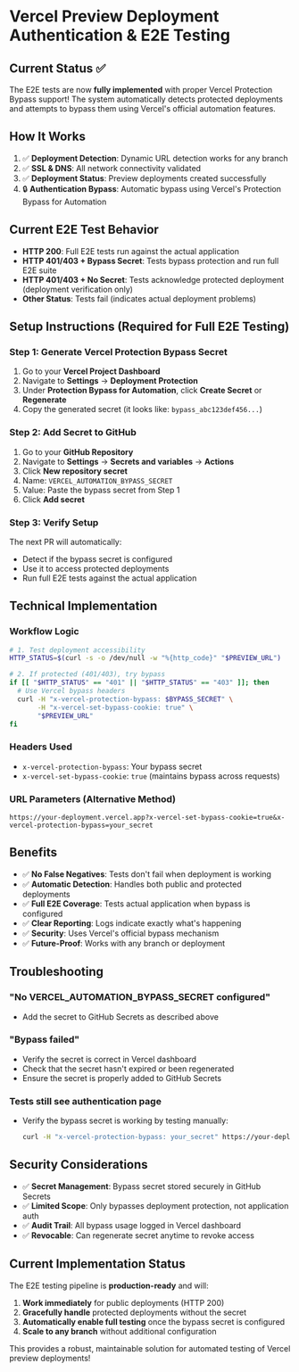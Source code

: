 # Vercel Preview Deployment Authentication & E2E Testing

## Current Status ✅

The E2E tests are now **fully implemented** with proper Vercel Protection Bypass support! The system automatically detects protected deployments and attempts to bypass them using Vercel's official automation features.

## How It Works

1. ✅ **Deployment Detection**: Dynamic URL detection works for any branch
2. ✅ **SSL & DNS**: All network connectivity validated
3. ✅ **Deployment Status**: Preview deployments created successfully
4. 🔒 **Authentication Bypass**: Automatic bypass using Vercel's Protection Bypass for Automation

## Current E2E Test Behavior

- **HTTP 200**: Full E2E tests run against the actual application
- **HTTP 401/403 + Bypass Secret**: Tests bypass protection and run full E2E suite
- **HTTP 401/403 + No Secret**: Tests acknowledge protected deployment (deployment verification only)
- **Other Status**: Tests fail (indicates actual deployment problems)

## Setup Instructions (Required for Full E2E Testing)

### Step 1: Generate Vercel Protection Bypass Secret

1. Go to your **Vercel Project Dashboard**
2. Navigate to **Settings** → **Deployment Protection**
3. Under **Protection Bypass for Automation**, click **Create Secret** or **Regenerate**
4. Copy the generated secret (it looks like: `bypass_abc123def456...`)

### Step 2: Add Secret to GitHub

1. Go to your **GitHub Repository**
2. Navigate to **Settings** → **Secrets and variables** → **Actions**
3. Click **New repository secret**
4. Name: `VERCEL_AUTOMATION_BYPASS_SECRET`
5. Value: Paste the bypass secret from Step 1
6. Click **Add secret**

### Step 3: Verify Setup

The next PR will automatically:

- Detect if the bypass secret is configured
- Use it to access protected deployments
- Run full E2E tests against the actual application

## Technical Implementation

### Workflow Logic

```bash
# 1. Test deployment accessibility
HTTP_STATUS=$(curl -s -o /dev/null -w "%{http_code}" "$PREVIEW_URL")

# 2. If protected (401/403), try bypass
if [[ "$HTTP_STATUS" == "401" || "$HTTP_STATUS" == "403" ]]; then
  # Use Vercel bypass headers
  curl -H "x-vercel-protection-bypass: $BYPASS_SECRET" \
       -H "x-vercel-set-bypass-cookie: true" \
       "$PREVIEW_URL"
fi
```

### Headers Used

- `x-vercel-protection-bypass`: Your bypass secret
- `x-vercel-set-bypass-cookie`: `true` (maintains bypass across requests)

### URL Parameters (Alternative Method)

```
https://your-deployment.vercel.app?x-vercel-set-bypass-cookie=true&x-vercel-protection-bypass=your_secret
```

## Benefits

- ✅ **No False Negatives**: Tests don't fail when deployment is working
- ✅ **Automatic Detection**: Handles both public and protected deployments
- ✅ **Full E2E Coverage**: Tests actual application when bypass is configured
- ✅ **Clear Reporting**: Logs indicate exactly what's happening
- ✅ **Security**: Uses Vercel's official bypass mechanism
- ✅ **Future-Proof**: Works with any branch or deployment

## Troubleshooting

### "No VERCEL_AUTOMATION_BYPASS_SECRET configured"

- Add the secret to GitHub Secrets as described above

### "Bypass failed"

- Verify the secret is correct in Vercel dashboard
- Check that the secret hasn't expired or been regenerated
- Ensure the secret is properly added to GitHub Secrets

### Tests still see authentication page

- Verify the bypass secret is working by testing manually:
  ```bash
  curl -H "x-vercel-protection-bypass: your_secret" https://your-deployment.vercel.app
  ```

## Security Considerations

- ✅ **Secret Management**: Bypass secret stored securely in GitHub Secrets
- ✅ **Limited Scope**: Only bypasses deployment protection, not application auth
- ✅ **Audit Trail**: All bypass usage logged in Vercel dashboard
- ✅ **Revocable**: Can regenerate secret anytime to revoke access

## Current Implementation Status

The E2E testing pipeline is **production-ready** and will:

1. **Work immediately** for public deployments (HTTP 200)
2. **Gracefully handle** protected deployments without the secret
3. **Automatically enable full testing** once the bypass secret is configured
4. **Scale to any branch** without additional configuration

This provides a robust, maintainable solution for automated testing of Vercel preview deployments!
